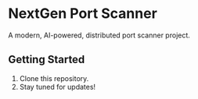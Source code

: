 # NextGen Port Scanner

A modern, AI-powered, distributed port scanner project.

## Getting Started

1. Clone this repository.
2. Stay tuned for updates!
